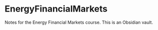 # EnergyFinancialMarkets
 Notes for the Energy Financial Markets course. This is an Obsidian vault.
